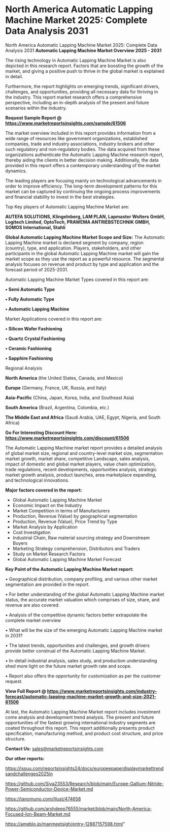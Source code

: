 # North America Automatic Lapping Machine Market 2025: Complete Data Analysis 2031
North America Automatic Lapping Machine Market 2025: Complete Data Analysis 2031
<Strong> Automatic Lapping Machine Market Overview 2025 - 2031</strong>

The rising technology in Automatic Lapping Machine Market is also depicted in this research report. Factors that are boosting the growth of the market, and giving a positive push to thrive in the global market is explained in detail.

Furthermore, the report highlights on emerging trends, significant drivers, challenges, and opportunities, providing all necessary data for thriving in the industry. This report market research offers a comprehensive perspective, including an in-depth analysis of the present and future scenarios within the industry.

<strong>Request Sample Report @ <a href=https://www.marketreportsinsights.com/sample/61506>https://www.marketreportsinsights.com/sample/61506</a></strong>

The market overview included in this report provides information from a wide range of resources like government organizations, established companies, trade and industry associations, industry brokers and other such regulatory and non-regulatory bodies. The data acquired from these organizations authenticate the Automatic Lapping Machine research report, thereby aiding the clients in better decision making. Additionally, the data provided in this report offers a contemporary understanding of the market dynamics.

The leading players are focusing mainly on technological advancements in order to improve efficiency. The long-term development patterns for this market can be captured by continuing the ongoing process improvements and financial stability to invest in the best strategies.

Top Key players of Automatic Lapping Machine Market are:

<strong>AUTEFA SOLUTIONS, Klingelnberg, LAM PLAN, Lapmaster Wolters GmbH, Logitech Limited, OptoTech, PRAWEMA ANTRIEBSTECHNIK GMBH, SOMOS International, Stahli</strong>

<strong><b>Global Automatic Lapping Machine Market Scope and Size:</b></strong>
The Automatic Lapping Machine market is declared segment by company, region (country), type, and application. Players, stakeholders, and other participants in the global Automatic Lapping Machine market will gain the market scope as they use the report as a powerful resource. The segmental analysis focuses on revenue and product by type and application and the forecast period of 2025-2031.

Automatic Lapping Machine Market Types covered in this report are:

<strong>• Semi Automatic Type

• Fully Automatic Type

• Automatic Lapping Machine</strong>

Market Applications covered in this report are:

<strong>• Silicon Wafer Fashioning

• Quartz Crystal Fashioning

• Ceramic Fashioning

• Sapphire Fashioning</strong> 

Regional Analysis

<strong>North America</strong> (the United States, Canada, and Mexico)

<strong>Europe</strong> (Germany, France, UK, Russia, and Italy)

<strong>Asia-Pacific</strong> (China, Japan, Korea, India, and Southeast Asia)

<strong>South America</strong> (Brazil, Argentina, Colombia, etc.)

<strong>The Middle East and Africa</strong> (Saudi Arabia, UAE, Egypt, Nigeria, and South Africa)

<strong>Go For Interesting Discount Here: <a href=https://www.marketreportsinsights.com/discount/61506>https://www.marketreportsinsights.com/discount/61506</a></strong>

The Automatic Lapping Machine market report provides a detailed analysis of global market size, regional and country-level market size, segmentation market growth, market share, competitive Landscape, sales analysis, impact of domestic and global market players, value chain optimization, trade regulations, recent developments, opportunities analysis, strategic market growth analysis, product launches, area marketplace expanding, and technological innovations.

<strong><b>Major factors covered in the report:</b></strong>
<ul>
  <li>Global Automatic Lapping Machine Market </li>
  <li>Economic Impact on the Industry</li>
  <li>Market Competition in terms of Manufacturers</li>
  <li>Production, Revenue (Value) by geographical segmentation</li>
  <li>Production, Revenue (Value), Price Trend by Type</li>
  <li>Market Analysis by Application</li>
  <li>Cost Investigation</li>
  <li>Industrial Chain, Raw material sourcing strategy and Downstream Buyers</li>
  <li>Marketing Strategy comprehension, Distributors and Traders</li>
  <li>Study on Market Research Factors</li>
  <li>Global Automatic Lapping Machine Market Forecast</li>
</ul>

<strong><b>Key Point of the Automatic Lapping Machine Market report:</b></strong>

• Geographical distribution, company profiling, and various other market segmentation are provided in the report.

• For better understanding of the global Automatic Lapping Machine market status, the accurate market valuation which comprises of size, share, and revenue are also covered.

• Analysis of the competitive dynamic factors better extrapolate the complete market overview

• What will be the size of the emerging Automatic Lapping Machine market in 2031?

• The latest trends, opportunities and challenges, and growth drivers provide better construal of the Automatic Lapping Machine Market.

• In-detail industrial analysis, sales study, and production understanding shed more light on the future market growth rate and scope.

• Report also offers the opportunity for customization as per the customer request.

<strong><b>View Full Report @ <a href=https://www.marketreportsinsights.com/industry-forecast/automatic-lapping-machine-market-growth-and-size-2021-61506>https://www.marketreportsinsights.com/industry-forecast/automatic-lapping-machine-market-growth-and-size-2021-61506</a></b></strong>


At last, the Automatic Lapping Machine Market report includes investment come analysis and development trend analysis. The present and future opportunities of the fastest growing international industry segments are coated throughout this report. This report additionally presents product specification, manufacturing method, and product cost structure, and price structure.

<strong>Contact Us:</strong>
sales@marketreportsinsights.com

<strong>Our other reports:</strong>

<a href=https://issuu.com/reportsinsights24/docs/europeepaperdisplaymarkettrendsandchallenges2025in>https://issuu.com/reportsinsights24/docs/europeepaperdisplaymarkettrendsandchallenges2025in</a>

<a href=https://github.com/Siya23553/Research/blob/main/Europe-Gallium-Nitride-Power-Semiconductor-Device-Market.md>https://github.com/Siya23553/Research/blob/main/Europe-Gallium-Nitride-Power-Semiconductor-Device-Market.md</a>

<a href=https://tanomuno.com/illust/474658>https://tanomuno.com/illust/474658</a>

<a href=https://github.com/arshdeep76555/market/blob/main/North-America-Focused-Ion-Beam-Market.md>https://github.com/arshdeep76555/market/blob/main/North-America-Focused-Ion-Beam-Market.md</a>

<a href=https://ameblo.jp/manmeetsigh/entry-12887157598.html>https://ameblo.jp/manmeetsigh/entry-12887157598.html</a>"

